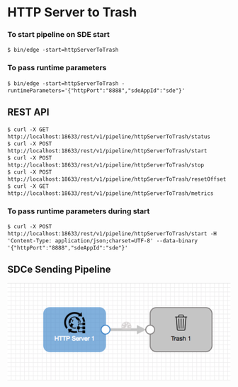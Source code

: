 # HTTP Server to Trash

### To start pipeline on SDE start

    $ bin/edge -start=httpServerToTrash

### To pass runtime parameters

    $ bin/edge -start=httpServerToTrash -runtimeParameters='{"httpPort":"8888","sdeAppId":"sde"}'

## REST API

    $ curl -X GET http://localhost:18633/rest/v1/pipeline/httpServerToTrash/status
    $ curl -X POST http://localhost:18633/rest/v1/pipeline/httpServerToTrash/start
    $ curl -X POST http://localhost:18633/rest/v1/pipeline/httpServerToTrash/stop
    $ curl -X POST http://localhost:18633/rest/v1/pipeline/httpServerToTrash/resetOffset
    $ curl -X GET http://localhost:18633/rest/v1/pipeline/httpServerToTrash/metrics

### To pass runtime parameters during start

    $ curl -X POST http://localhost:18633/rest/v1/pipeline/httpServerToTrash/start -H 'Content-Type: application/json;charset=UTF-8' --data-binary '{"httpPort":"8888","sdeAppId":"sde"}'

## SDCe Sending Pipeline

![Image of SDCe Sending Pipeline](edge.png)


